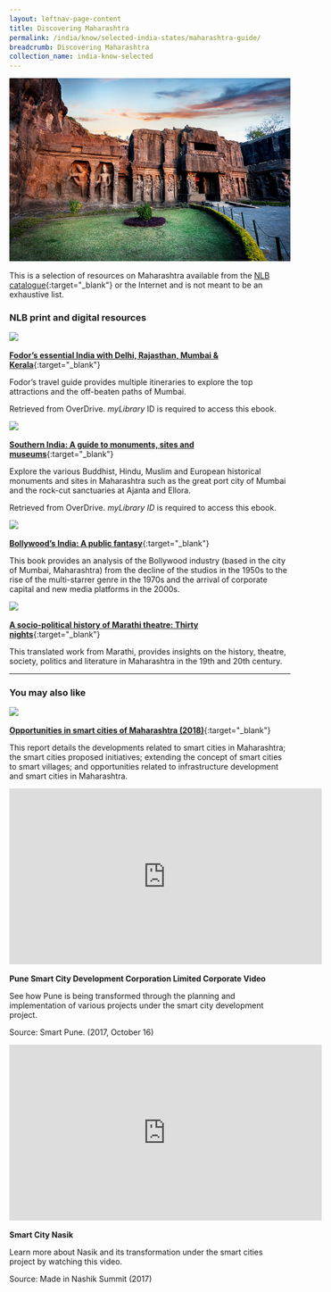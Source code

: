 ```yaml
---
layout: leftnav-page-content
title: Discovering Maharashtra
permalink: /india/know/selected-india-states/maharashtra-guide/
breadcrumb: Discovering Maharashtra
collection_name: india-know-selected
---
```


<img src="\images\india-selected\maharashtra-guide.jpg" alt="maharashtra guide" style="width:800px;" />

This is a selection of resources on Maharashtra available from the [NLB catalogue](http://catalogue.nlb.gov.sg/){:target="_blank"} or the Internet and is not meant to be an exhaustive list.

### **NLB print and digital resources**

<img src="/images/book-covers/Fodor’s-essential-India-with-Delhi-Rajasthan-Mumbai-Kerala.png" style="width:150px;" />

[**Fodor’s essential India with Delhi, Rajasthan, Mumbai & Kerala**](https://nlb.overdrive.com/media/1979001){:target="_blank"}

Fodor’s travel guide provides multiple itineraries to explore the top attractions and the off-beaten paths of Mumbai.

Retrieved from OverDrive. *myLibrary* ID is required to access this ebook.

<img src="/images/book-covers/Southern-India-A-guide-to-monuments-sites-and-museums.png" style="width:150px;" />

[**Southern India: A guide to monuments, sites and museums**](https://nlb.overdrive.com/media/1982453){:target="_blank"}

Explore the various Buddhist, Hindu, Muslim and European historical monuments and sites in Maharashtra such as the great port city of Mumbai and the rock-cut sanctuaries at Ajanta and Ellora.

Retrieved from OverDrive. *myLibrary ID* is required to access this ebook.

<img src="/images/book-covers/Bollywood’s-India-A-public-fantasy.png" style="width:150px;" />

[**Bollywood’s India: A public fantasy**](https://nlb.overdrive.com/media/2182327){:target="_blank"}

This book provides an analysis of the Bollywood industry (based in the city of Mumbai, Maharashtra) from the decline of the studios in the 1950s to the rise of the multi-starrer genre in the 1970s and the arrival of corporate capital and new media platforms in the 2000s.

<img src="/images/book-covers/A-socio-political-history-of-Marathi-theatre-Thirty-nights.png" style="width:150px;" />

[**A socio-political history of Marathi theatre: Thirty nights**](http://eservice.nlb.gov.sg/item_holding.aspx?bid=202421235){:target="_blank"}

This translated work from Marathi, provides insights on the history, theatre, society, politics and literature in Maharashtra in the 19th and 20th century.

---

### **You may also like**

<img src="/images/resources/Article 1.jpg" style="width:180px;" />

[**Opportunities in smart cities of Maharashtra (2018)**](http://ficci.in/spdocument/20818/2-Smart-Cities-Report.pdf){:target="_blank"}

This report details the developments related to smart cities in Maharashtra; the smart cities proposed initiatives; extending the concept of smart cities to smart villages; and opportunities related to infrastructure development and smart cities in Maharashtra.

<div class="bp-youtube">
<iframe width="560" height="315" src="https://www.youtube.com/embed/rBpXF6xpSQw" frameborder="0" allow="accelerometer; autoplay; encrypted-media; gyroscope; picture-in-picture" allowfullscreen></iframe>
</div>

**Pune Smart City Development Corporation Limited Corporate Video**

See how Pune is being transformed through the planning and implementation of various projects under the smart city development project.

Source: Smart Pune. (2017, October 16)

<div class="bp-youtube">
<iframe width="560" height="315" src="https://www.youtube.com/embed/6erdrc_6gFU" frameborder="0" allow="accelerometer; autoplay; encrypted-media; gyroscope; picture-in-picture" allowfullscreen></iframe>
</div>

**Smart City Nasik**

Learn more about Nasik and its transformation under the smart cities project by watching this video.

Source: Made in Nashik Summit (2017)